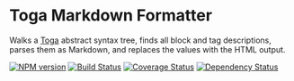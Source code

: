 # Toga Markdown Formatter

Walks a [Toga](http://togajs.github.io) abstract syntax tree, finds all block and tag descriptions, parses them as Markdown, and replaces the values with the HTML output.

[![NPM version](https://badge.fury.io/js/toga-formatter-markdown.png)](http://badge.fury.io/js/toga-formatter-markdown)
[![Build Status](https://travis-ci.org/togajs/toga-formatter-markdown.png?branch=master)](https://travis-ci.org/togajs/toga-formatter-markdown)
[![Coverage Status](https://coveralls.io/repos/togajs/toga-formatter-markdown/badge.png?branch=master)](https://coveralls.io/r/togajs/toga-formatter-markdown?branch=master)
[![Dependency Status](https://david-dm.org/togajs/toga-formatter-markdown.png?theme=shields.io)](https://david-dm.org/togajs/toga-formatter-markdown)
